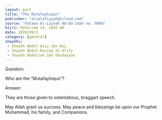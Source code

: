 ```yaml
---
layout: post
title: "The Mutafayhiqun"
publisher: "alsalafiyyah@icloud.com"
source: "Fatawa Al-Lajnah Ad-Da'imah no. 9808"
hijri: Muharram 14, 1442 AH
date: 2020/09/3
category: [general]
shaykhs: 
 - Shaykh Abdul-Aziz ibn Baz
 - Shaykh Abdul-Razzaq al-Afify
 - Shaykh Abdullah ibn Ghudayyan
---
```


Question:

Who are the “Mutafayhiqun”?

Answer:

They are those given to ostentatious, braggart speech.

May Allah grant us success. May peace and blessings be upon our Prophet Muhammad, his family, and Companions.
